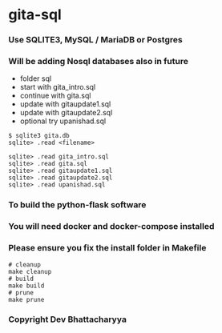 # gita-sql

### Use SQLITE3, MySQL / MariaDB or Postgres
### Will be adding Nosql databases also in future

* folder sql
* start with gita_intro.sql
* continue with gita.sql
* update with gitaupdate1.sql
* update with gitaupdate2.sql
* optional try upanishad.sql

```
$ sqlite3 gita.db
sqlite> .read <filename>

sqlite> .read gita_intro.sql
sqlite> .read gita.sql
sqlite> .read gitaupdate1.sql
sqlite> .read gitaupdate2.sql
sqlite> .read upanishad.sql
```

### To build the python-flask software
### You will need docker and docker-compose installed
### Please ensure you fix the install folder in Makefile
```
# cleanup
make cleanup
# build
make build
# prune
make prune
```

### Copyright Dev Bhattacharyya